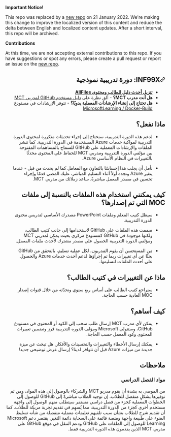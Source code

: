 **Important Notice!**

This repo was replaced by a [new repo](https://github.com/MicrosoftLearning/MB-910T00A-Microsoft-Dynamics-365-Fundamentals-Customer-Engagement-Apps.ar-sa) on 21 January 2022. We're making this change to improve the localized version of this content and reduce the delta between English and localized content updates. 
After a short interval, this repo will be archived.

**Contributions**

At this time, we are not accepting external contributions to this repo. If you have suggestions or spot any errors, please create a pull request or report an issue on the [new repo](https://github.com/MicrosoftLearning/MB-910T00A-Microsoft-Dynamics-365-Fundamentals-Customer-Engagement-Apps.ar-sa).

<div id="readme" class="Box-body readme blob js-code-block-container p-5 p-xl-6 gist-border-0" dir="rtl">
    <article class="markdown-body entry-content container-lg" itemprop="text"><h1><a id="user-content-inf99x-دورة-تدريبية-نموذجية" class="anchor" aria-hidden="true" href="#inf99x-دورة-تدريبية-نموذجية"><svg class="octicon octicon-link" viewBox="0 0 16 16" version="1.1" width="16" height="16" aria-hidden="true"><path fill-rule="evenodd" d="M7.775 3.275a.75.75 0 001.06 1.06l1.25-1.25a2 2 0 112.83 2.83l-2.5 2.5a2 2 0 01-2.83 0 .75.75 0 00-1.06 1.06 3.5 3.5 0 004.95 0l2.5-2.5a3.5 3.5 0 00-4.95-4.95l-1.25 1.25zm-4.69 9.64a2 2 0 010-2.83l2.5-2.5a2 2 0 012.83 0 .75.75 0 001.06-1.06 3.5 3.5 0 00-4.95 0l-2.5 2.5a3.5 3.5 0 004.95 4.95l1.25-1.25a.75.75 0 00-1.06-1.06l-1.25 1.25a2 2 0 01-2.83 0z"></path></svg></a>INF99X: دورة تدريبية نموذجية</h1>

- **[تنزيل أحدث دليل للطالب ومحتوى AllFiles](../../releases/latest)**
- **هل أنت مدرب MCT؟** -  ألقِ نظرة على [دليل مستخدم GitHub لمدربي MCT](https://microsoftlearning.github.io/MCT-User-Guide/)
- **هل تحتاج إلى إنشاء الإرشادات المعملية يدويًا؟** -  تتوفر الإرشادات في مستودع [MicrosoftLearning / Docker-Build](https://github.com/MicrosoftLearning/Docker-Build)

## ماذا نفعل؟

- لدعم هذه الدورة التدريبية، سنحتاج إلى إجراء تحديثات متكررة لمحتوى الدورة التدريبية لمواكبة خدمات Azure المستخدمة في الدورة التدريبية.  كما ننشر الملفات والإرشادات المعملية على GitHub للسماح بالمساهمات المفتوحة بين مؤلفي الدورة التدريبية ومدربي MCT للحفاظ على المحتوى محدثًا بالتغييرات في النظام الأساسي Azure.

- نأمل أن يجلب هذا إحساسًا بالتعاون مع المعامل كما لم يحدث من قبل - عندما يتغير Azure وتجده أولاً أثناء التسليم المباشر، عليك المضي قدمًا وإجراء تحسين في مصدر المعمل مباشرةً.  ساعد زملائك من مدربي MCT.

## كيف يمكنني استخدام هذه الملفات بالنسبة إلى ملفات MOC التي تم إصدارها؟

- سيظل كتيب المعلم وملفات PowerPoint مصدرك الأساسي لتدريس محتوى الدورة التدريبية.

- صممت هذه الملفات على GitHub لاستخدامها إلى جانب كتيب الطالب، ولكنها موجودة في GitHub كمستودع مركزي بحيث يمكن لمدربي MCT ومؤلفي الدورة التدريبية الحصول على مصدر مشترك لأحدث ملفات المعمل.

- من المستحسن أن يقوم المدربون، لكل عملية تسليم، بالتحقق من GitHub بحثًا عن أي تغييرات ربما تم إجراؤها لدعم أحدث خدمات Azure والحصول على أحدث الملفات لتسليمها.

## ماذا عن التغييرات في كتيب الطالب؟

- سنراجع كتيب الطالب على أساس ربع سنوي ونحدّثه من خلال قنوات إصدار MOC العادية حسب الحاجة.

## كيف أساهم؟

- يمكن لأي مدرب MCT إرسال طلب سحب إلى الكود أو المحتوى في مستودع GitHub، وستتولى Microsoft ومؤلف الدورة التدريبية فرز وتضمين تغييرات المحتوى وكود المعمل حسب الحاجة.

- يمكنك إرسال الأخطاء والتغييرات والتحسينات والأفكار.  هل تبحث عن ميزة جديدة من ميزات Azure قبل أن تتوافر لدينا؟  إرسال عرض توضيحي جديد!

## ملاحظات

### مواد الفصل الدراسي

من الموصى به بشدة أن يقوم مدربو MCT والشركاء بالوصول إلى هذه المواد، ومن ثم توفيرها بشكلٍ منفصل للطلاب.  إن توجيه الطلاب مباشرةً إلى GitHub للوصول إلى الخطوات المعملية كجزء من فصل دراسي مستمر سيتطلب منهم الوصول إلى واجهة مستخدم أخرى كجزء من الدورة التدريبية، مما يُسهِم في تقديم تجربة مربكة للطلاب. كما أن تقديم شرح للطلاب بشأن سبب تلقيهم تعليمات معملية منفصلة من شأنه تسليط الضوء على طبيعة واجهة ومنصة قائمة على السحابة دائمة التغير. يقتصر دعم Microsoft Learning للوصول إلى الملفات على GitHub ودعم التنقل في موقع GitHub على مدربي MCT الذين يقدمون هذه الدورة التدريبية فقط.
